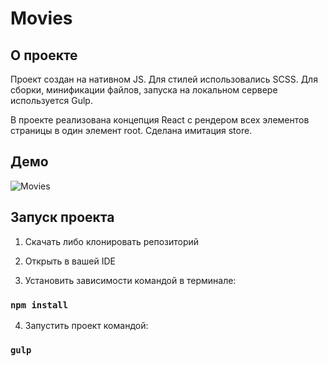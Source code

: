 # Movies

## О проекте

Проект создан на нативном JS. Для стилей использовались SCSS. Для сборки, минификации файлов, запуска на локальном сервере используется Gulp.

В проекте реализована концепция React с рендером всех элементов страницы в один элемент root. Сделана имитация store.

## Демо

![Movies](https://user-images.githubusercontent.com/72670840/217633467-ccff3b8d-0ab2-4e8f-8c39-53855cc37d62.gif)

## Запуск проекта

1. Скачать либо клонировать репозиторий

2. Открыть в вашей IDE

3. Установить зависимости командой в терминале:

### `npm install`

4. Запустить проект командой:

### `gulp`

